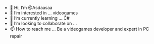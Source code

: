 - 👋 Hi, I’m @Asdaasaa
- 👀 I’m interested in ... videogames
- 🌱 I’m currently learning ... C#
- 💞️ I’m looking to collaborate on ...
- 📫 How to reach me ... Be a videogames developer and expert in PC repair

<!---
Asdaasaa/Asdaasaa is a ✨ special ✨ repository because its `README.md` (this file) appears on your GitHub profile.
You can click the Preview link to take a look at your changes.
--->

